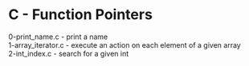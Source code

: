 # C - Function Pointers

0-print_name.c - print a name  
1-array_iterator.c - execute an action on each element of a given array  
2-int_index.c - search for a given int
